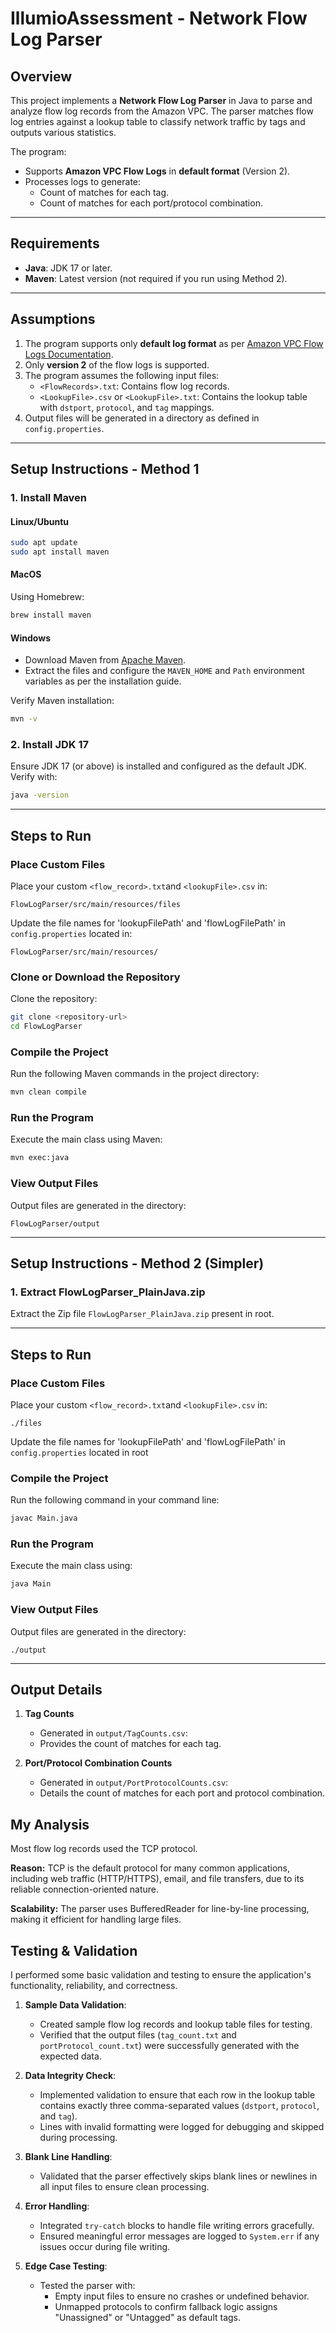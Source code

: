 # **IllumioAssessment - Network Flow Log Parser**

## **Overview**
This project implements a **Network Flow Log Parser** in Java to parse and analyze flow log records from the Amazon VPC. The parser matches flow log entries against a lookup table to classify network traffic by tags and outputs various statistics.

The program:
- Supports **Amazon VPC Flow Logs** in **default format** (Version 2).
- Processes logs to generate:
  - Count of matches for each tag.
  - Count of matches for each port/protocol combination.

---

## **Requirements**
- **Java**: JDK 17 or later.
- **Maven**: Latest version (not required if you run using Method 2).

---

## **Assumptions**
1. The program supports only **default log format** as per [Amazon VPC Flow Logs Documentation](https://docs.aws.amazon.com/vpc/latest/userguide/flow-log-records.html).
2. Only **version 2** of the flow logs is supported.
3. The program assumes the following input files:
   - `<FlowRecords>.txt`: Contains flow log records.
   - `<LookupFile>.csv` or `<LookupFile>.txt`: Contains the lookup table with `dstport`, `protocol`, and `tag` mappings.
4. Output files will be generated in a directory as defined in `config.properties`.

---

## **Setup Instructions - Method 1**
### **1. Install Maven**
#### **Linux/Ubuntu**
```bash
sudo apt update
sudo apt install maven
```

#### **MacOS**
Using Homebrew:
```bash
brew install maven
```

#### **Windows**
- Download Maven from [Apache Maven](https://maven.apache.org/).
- Extract the files and configure the `MAVEN_HOME` and `Path` environment variables as per the installation guide.

Verify Maven installation:
```bash
mvn -v
```

### **2. Install JDK 17**
Ensure JDK 17 (or above) is installed and configured as the default JDK. Verify with:
```bash
java -version
```

---

## **Steps to Run**

### **Place Custom Files**
Place your custom `<flow_record>.txt`and `<lookupFile>.csv` in:
```
FlowLogParser/src/main/resources/files
```

Update the file names for 'lookupFilePath' and 'flowLogFilePath' in `config.properties` located in:
```
FlowLogParser/src/main/resources/
```

### **Clone or Download the Repository**
Clone the repository:
```bash
git clone <repository-url>
cd FlowLogParser
```

### **Compile the Project**
Run the following Maven commands in the project directory:
```bash
mvn clean compile
```

### **Run the Program**
Execute the main class using Maven:
```bash
mvn exec:java
```

### **View Output Files**
Output files are generated in the directory:
```
FlowLogParser/output
```

---

## **Setup Instructions - Method 2 (Simpler)**
### **1. Extract FlowLogParser_PlainJava.zip**
Extract the Zip file `FlowLogParser_PlainJava.zip` present in root.

---

## **Steps to Run**

### **Place Custom Files**
Place your custom `<flow_record>.txt`and `<lookupFile>.csv` in:
```
./files
```

Update the file names for 'lookupFilePath' and 'flowLogFilePath' in `config.properties` located in root

### **Compile the Project**
Run the following command in your command line:
```bash
javac Main.java
```

### **Run the Program**
Execute the main class using:
```bash
java Main
```

### **View Output Files**
Output files are generated in the directory:
```
./output
```

---


## **Output Details**
1. **Tag Counts**
   - Generated in `output/TagCounts.csv`:
   - Provides the count of matches for each tag.

2. **Port/Protocol Combination Counts**
   - Generated in `output/PortProtocolCounts.csv`:
   - Details the count of matches for each port and protocol combination.
   
## **My Analysis**   
Most flow log records used the TCP protocol.

**Reason:** TCP is the default protocol for many common applications, including web traffic (HTTP/HTTPS), email, and file transfers, due to its reliable connection-oriented nature.

**Scalability:** The parser uses BufferedReader for line-by-line processing, making it efficient for handling large files.

## **Testing & Validation**

I performed some basic validation and testing to ensure the application's functionality, reliability, and correctness.
1. **Sample Data Validation**:
   - Created sample flow log records and lookup table files for testing.
   - Verified that the output files (`tag_count.txt` and `portProtocol_count.txt`) were successfully generated with the expected data.

2. **Data Integrity Check**:
   - Implemented validation to ensure that each row in the lookup table contains exactly three comma-separated values (`dstport`, `protocol`, and `tag`).
   - Lines with invalid formatting were logged for debugging and skipped during processing.

3. **Blank Line Handling**:
   - Validated that the parser effectively skips blank lines or newlines in all input files to ensure clean processing.

4. **Error Handling**:
   - Integrated `try-catch` blocks to handle file writing errors gracefully.
   - Ensured meaningful error messages are logged to `System.err` if any issues occur during file writing.

5. **Edge Case Testing**:
   - Tested the parser with:
     - Empty input files to ensure no crashes or undefined behavior.
     - Unmapped protocols to confirm fallback logic assigns "Unassigned" or "Untagged" as default tags.
